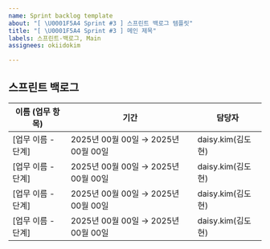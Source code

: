 ```yaml
---
name: Sprint backlog template
about: "[ \U0001F5A4 Sprint #3 ] 스프린트 백로그 템플릿"
title: "[ \U0001F5A4 Sprint #3 ] 메인 제목"
labels: 스프린트-백로그, Main
assignees: okiidokim

---
```


## 스프린트 백로그

| 이름 (업무 항목)                     | 기간                               | 담당자 |
|--------------------------------------|------------------------------------|--------|
| [업무 이름 - 단계]                   | 2025년 00월 00일 → 2025년 00월 00일 | daisy.kim(김도현) |
| [업무 이름 - 단계]                   | 2025년 00월 00일 → 2025년 00월 00일 | daisy.kim(김도현) |
| [업무 이름 - 단계]                   | 2025년 00월 00일 → 2025년 00월 00일 | daisy.kim(김도현) |
| [업무 이름 - 단계]                   | 2025년 00월 00일 → 2025년 00월 00일 | daisy.kim(김도현) |
